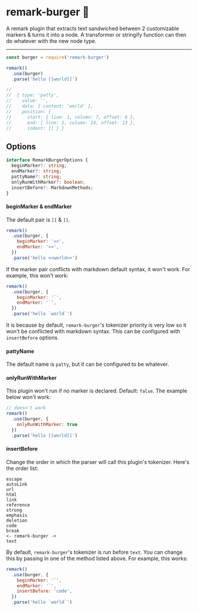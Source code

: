 # remark-burger 🍔

A remark plugin that extracts text sandwiched between 2 customizable markers & turns it into a node. A transformer or stringify function can then do whatever with the new node type.

---
```js
const burger = require('remark-burger')

remark()
  .use(burger)
  .parse('hello [[world]]')

//
//  { type: 'patty',
//    value: '',
//    data: { content: 'world' },
//    position: {
//      start: { line: 1, column: 7, offset: 6 },
//      end: { line: 1, column: 14, offset: 13 },
//      indent: [] } }

```

## Options

```ts
interface RemarkBurgerOptions {
  beginMarker?: string;
  endMarker?: string;
  pattyName?: string;
  onlyRunWithMarker?: boolean;
  insertBefore?: MarkdownMethods;
}
```

#### beginMarker & endMarker

The default pair is `[[` & `]]`.

```js
remark()
  .use(burger, {
    beginMarker: '<<',
    endMarker: '>>',
  })
  .parse('hello <<world>>')
```

If the marker pair conflicts with markdown default syntax, it won't work. For example, this won't work:

```js
remark()
  .use(burger, {
    beginMarker: '`',
    endMarker: '`',
  })
  .parse('hello `world`')
```

It is because by default, `remark-burger`'s tokenizer priority is very low so it won't be conflicted with markdown syntax. This can be configured with `insertBefore` options.

#### pattyName

The default name is `patty`, but it can be configured to be whatever.

#### onlyRunWithMarker

This plugin won't run if no marker is declared. Default: `false`. The example below won't work:

```js
// doesn't work
remark()
  .use(burger, {
    onlyRunWithMarker: true
  })
  .parse('hello [[world]]')
```

#### insertBefore

Change the order in which the parser will call this plugin's tokenizer. Here's the order list:

```
escape
autoLink
url
html
link
reference
strong
emphasis
deletion
code
break
<- remark-burger ->
text
```

By default, `remark-burger`'s tokenizer is run before `text`. You can change this by passing in one of the method listed above. For example, this works:

```js
remark()
  .use(burger, {
    beginMarker: '`',
    endMarker: '`',
    insertBefore: 'code',
  })
  .parse('hello `world`')
```
